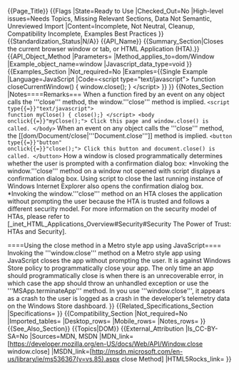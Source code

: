 {{Page_Title}}
{{Flags
|State=Ready to Use
|Checked_Out=No
|High-level issues=Needs Topics, Missing Relevant Sections, Data Not Semantic, Unreviewed Import
|Content=Incomplete, Not Neutral, Cleanup, Compatibility Incomplete, Examples Best Practices
}}
{{Standardization_Status|N/A}}
{{API_Name}}
{{Summary_Section|Closes the current browser window or tab, or HTML Application (HTA).}}
{{API_Object_Method
|Parameters=
|Method_applies_to=dom/Window
|Example_object_name=window
|Javascript_data_type=void
}}
{{Examples_Section
|Not_required=No
|Examples={{Single Example
|Language=JavaScript
|Code=&lt;script type="text/javascript"&gt;
function closeCurrentWindow()
{
  window.close();
}
&lt;/script&gt;
}}
}}
{{Notes_Section
|Notes====Remarks===
When a function fired by an event on any object calls the 
'''close''' method, the window.'''close''' method is implied.
 <code>&lt;script type{{=}}"text/javascript"&gt;
 function myClose() {
     close();}
 &lt;/script&gt;
 &lt;body onclick{{=}}"myClose();"&gt;
 Click this page and window.close() is called.
 &lt;/body&gt;</code>
When an event on any 
object calls the '''close''' method, the 
[[dom/Document/close|'''Document.close''']] method is implied.
 <code>&lt;button type{{=}}"button" onclick{{=}}"close();"&gt;
 Click this button and document.close() is called.
 &lt;/button&gt;</code>
How a window is closed programmatically determines whether the user is prompted with a confirmation dialog box:
*Invoking the window.'''close''' method on a window not opened with script displays a confirmation dialog box. Using script to close the last running instance of Windows Internet Explorer also opens the confirmation dialog box.
*Invoking the 
window.'''close''' method on an HTA closes the application without prompting the user because the HTA is trusted and follows a different security model.
For more information on the security model of HTAs, please refer to [_inet_HTML_Applications_Overview#Security#Security The Power of Trust: HTAs and Security].


====Using the close method in a Metro style app using JavaScript====
Invoking the '''window.close''' method on a Metro style app using JavaScript closes the app without prompting the user.
It is against Windows Store policy to programmatically close your app. The only time an app should programmatically close is when there is an unrecoverable error, in which case the app should throw an unhandled exception or  use the '''MSApp.terminateApp''' method.
In you use '''window.close''', it appears as a crash to the user is logged as a crash in the developer’s telemetry data on the Windows Store dashboard.
}}
{{Related_Specifications_Section
|Specifications=
}}
{{Compatibility_Section
|Not_required=No
|Imported_tables=
|Desktop_rows=
|Mobile_rows=
|Notes_rows=
}}
{{See_Also_Section}}
{{Topics|DOM}}
{{External_Attribution
|Is_CC-BY-SA=No
|Sources=MDN, MSDN
|MDN_link=[https://developer.mozilla.org/en-US/docs/Web/API/Window.close window.close]
|MSDN_link=[http://msdn.microsoft.com/en-us/library/ie/ms536367(v=vs.85).aspx close Method]
|HTML5Rocks_link=
}}